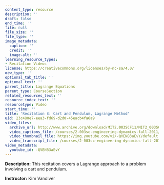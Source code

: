 ```yaml
---
content_type: resource
description: ''
draft: false
end_time: ''
file: null
file_size: ''
file_type: ''
image_metadata:
  caption: ''
  credit: ''
  image-alt: ''
learning_resource_types:
- Recitation Videos
license: https://creativecommons.org/licenses/by-nc-sa/4.0/
ocw_type: ''
optional_tab_title: ''
optional_text: ''
parent_title: Lagrange Equations
parent_type: CourseSection
related_resources_text: ''
resource_index_text: ''
resourcetype: Video
start_time: ''
title: 'Recitation 8: Cart and Pendulum, Lagrange Method'
uid: 23c480e7-eea3-fd69-d2d0-45eacb4fa6a9
video_files:
  archive_url: http://www.archive.org/download/MIT2.003SCF11/MIT2_003SCF11_rec08_300k.mp4
  video_captions_file: /courses/2-003sc-engineering-dynamics-fall-2011/fe660c5cab135e5d8a7fc33c27f004ff_-QVENB3aEvY.vtt
  video_thumbnail_file: https://img.youtube.com/vi/-QVENB3aEvY/default.jpg
  video_transcript_file: /courses/2-003sc-engineering-dynamics-fall-2011/9688f381cbd2b14502857e50cccc593f_-QVENB3aEvY.pdf
video_metadata:
  youtube_id: -QVENB3aEvY
---
```

**Description:** This recitation covers a Lagrange approach to a problem involving a cart and pendulum.

**Instructor:** Kim Vandiver
